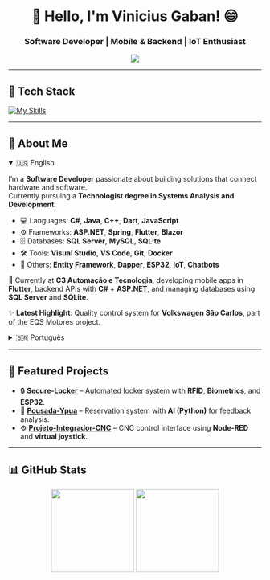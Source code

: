 <h1 align="center">👋 Hello, I'm Vinicius Gaban! 😄</h1>
<h3 align="center">Software Developer | Mobile & Backend | IoT Enthusiast</h3>

<p align="center">
  <a href="(https://www.linkedin.com/in/vinicius-gaban/)">
    <img src="https://skillicons.dev/icons?i=linkedin" />
  </a>
</p>

---

## 🚀 Tech Stack
[![My Skills](https://skillicons.dev/icons?i=dotnet,cs,java,dart,flutter,react,azure,docker,mysql,sqlite,git,figma,html,css,js,bootstrap,hibernate,spring)](https://skillicons.dev)

---

## 📌 About Me

<details open>
  <summary>🇺🇸 English</summary>

I’m a **Software Developer** passionate about building solutions that connect hardware and software.  
Currently pursuing a **Technologist degree in Systems Analysis and Development**.  

- 💻 Languages: **C#**, **Java**, **C++**, **Dart**, **JavaScript**  
- ⚙️ Frameworks: **ASP.NET**, **Spring**, **Flutter**, **Blazor**  
- 🗄️ Databases: **SQL Server**, **MySQL**, **SQLite**  
- 🛠️ Tools: **Visual Studio**, **VS Code**, **Git**, **Docker**  
- 🔗 Others: **Entity Framework**, **Dapper**, **ESP32**, **IoT**, **Chatbots**  

💼 Currently at **C3 Automação e Tecnologia**, developing mobile apps in **Flutter**, backend APIs with **C#** + **ASP.NET**, and managing databases using **SQL Server** and **SQLite**.  

✨ **Latest Highlight**: Quality control system for **Volkswagen São Carlos**, part of the EQS Motores project.  

</details>

<details>
  <summary>🇧🇷 Português</summary>

Sou **Desenvolvedor de Sistemas**, cursando **Análise e Desenvolvimento de Sistemas**.  

- 💻 Linguagens: **C#**, **Java**, **C++**, **Dart**, **JavaScript**  
- ⚙️ Frameworks: **ASP.NET**, **Spring**, **Flutter**, **Blazor**  
- 🗄️ Bancos de dados: **SQL Server**, **MySQL**, **SQLite**  
- 🛠️ Ferramentas: **Visual Studio**, **VS Code**, **Git**, **Docker**  
- 🔗 Outros: **Entity Framework**, **Dapper**, **ESP32**, **IoT**, **Chatbots**  

💼 Hoje trabalho na **C3 Automação e Tecnologia**, com desenvolvimento de apps em **Flutter**, APIs com **C#** + **ASP.NET**, e bancos de dados com **SQL Server** e **SQLite**.  

✨ **Destaque recente**: Sistema de controle de qualidade para a **Volkswagen São Carlos**.  

</details>

---

## 💼 Featured Projects

- 🔒 [**Secure-Locker**](https://github.com/Gaban03/Secure-Locker) – Automated locker system with **RFID**, **Biometrics**, and **ESP32**.  
- 🏨 [**Pousada-Ypua**](https://github.com/SENAISP-Unid601-Projetos/PousadaYpua) – Reservation system with **AI (Python)** for feedback analysis.  
- ⚙️ [**Projeto-Integrador-CNC**](https://github.com/Gaban03/Projeto-Integrador-CNC) – CNC control interface using **Node-RED** and **virtual joystick**.  

---

## 📊 GitHub Stats
<p align="center">
  <img src="https://github-readme-stats.vercel.app/api?username=Gaban03&show_icons=true&theme=dark" height="165" />
  <img src="https://github-readme-stats.vercel.app/api/top-langs/?username=Gaban03&layout=compact&theme=dark" height="165" />
</p>
